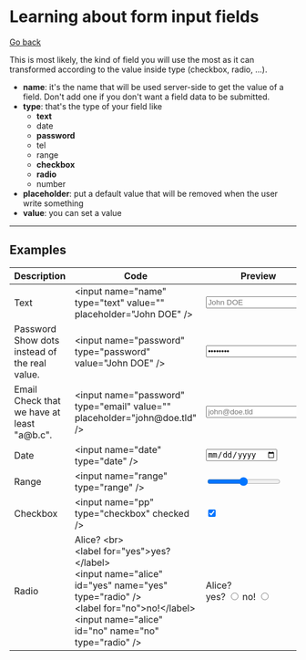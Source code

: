 # Learning about form input fields

[Go back](../index.md#forms)

This is most likely, the kind of field you will use the most as it can transformed according to the value inside type (checkbox, radio, ...).

* **name**: it's the name that will be used server-side to get the value of a field. Don't add one if you don't want a field data to be submitted.
* **type**: that's the type of your field like
    * **text**
    * date
    * **password**
    * tel
    * range
    * **checkbox**
    * **radio**
    * number
* **placeholder**: put a default value that will be removed when the user write something
* **value**: you can set a value

<hr class="sr">

## Examples

<table class="table border-dark table-bordered table-striped">
<thead>
<tr>
<th>Description</th>
<th>Code</th>
<th>Preview</th>
</tr>
</thead>
<tbody>

<!-- Text -->
<tr>
<td>Text</td>
<td>
&lt;input name="name" type="text" value="" placeholder="John DOE" />
</td>
<td>
<input name="name" type="text" value="" placeholder="John DOE" />
</td>
</tr>

<!-- Password -->
<tr>
<td>Password<br>Show dots instead of the real value.</td>
<td>
&lt;input name="password" type="password" value="John DOE" />
</td>
<td>
<input name="password" type="password" value="John DOE" placeholder="" />
</td>
</tr>

<!-- Email -->
<tr>
<td>Email<br>Check that we have at least "a@b.c".</td>
<td>
&lt;input name="password" type="email" value="" placeholder="john@doe.tld" />
</td>
<td>
<input name="password" type="email" value="" placeholder="john@doe.tld" />
</td>
</tr>

<!-- Date -->
<tr>
<td>Date</td>
<td>
&lt;input name="date" type="date" />
</td>
<td>
<input name="date" type="date" />
</td>
</tr>

<!-- Range -->
<tr>
<td>Range</td>
<td>
&lt;input name="range" type="range" />
</td>
<td>
<input name="range" type="range" />
</td>
</tr>

<!-- Checkbox -->
<tr>
<td>Checkbox</td>
<td>
&lt;input name="pp" type="checkbox" checked />
</td>
<td>
<input name="pp" type="checkbox" checked />
</td>
</tr>

<!-- Radio -->
<tr>
<td>Radio</td>
<td>
Alice? &lt;br><br>
&lt;label for="yes">yes?&lt;/label><br>
&lt;input name="alice" id="yes" name="yes" type="radio" /><br>
&lt;label for="no">no!&lt;/label><br>
&lt;input name="alice" id="no" name="no" type="radio" />
</td>
<td>
Alice? <br>
<label for="yes">yes?</label>
<input name="alice" id="yes" name="yes" type="radio" />
<label for="no">no!</label>
<input name="alice" id="no" name="no" type="radio" />
</td>
</tr>

</tbody>
</table>